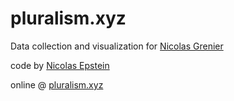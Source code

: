 # pluralism.xyz

Data collection and visualization for [Nicolas Grenier](https://nicolasgrenier.com/)

code by [Nicolas Epstein](https://github.com/nilueps/)

online @ [pluralism.xyz](https://pluralism.xyz)
